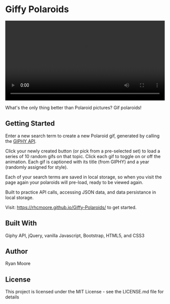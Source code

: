 # Giffy Polaroids

<video width="100%"  controls>
  <source src="assets/videos/demo_video.webm">
Your browser does not support the video tag.
</video>

What's the only thing better than Polaroid pictures? Gif polaroids!

## Getting Started

Enter a new search term to create a new Polaroid gif, generated by calling the <a href="https://developers.giphy.com/">GIPHY API</a>.

Click your newly created button (or pick from a pre-selected set) to load a series of 10 random gifs on that topic. Click each gif to toggle on or off the animation. Each gif is captioned with its title (from GIPHY) and a year (randomly assigned for style). 

Each of your search terms are saved in local storage, so when you visit the page again your polaroids will pre-load, ready to be viewed again. 

Built to practice API calls, accessing JSON data, and data persistance in local storage.

Visit: https://rhcmoore.github.io/Giffy-Polaroids/ to get started.

## Built With
Giphy API, jQuery, vanilla Javascript, Bootstrap, HTML5, and CSS3

## Author
Ryan Moore

## License
This project is licensed under the MIT License - see the LICENSE.md file for details

<a>